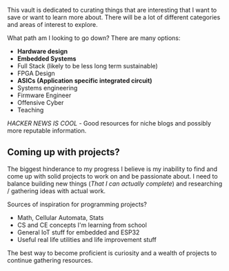 This vault is dedicated to curating things that are interesting that I want to save or want to learn more about. There will be a lot of different categories and areas of interest to explore.

What path am I looking to go down? There are many options:

- **Hardware design**
- **Embedded Systems**
- Full Stack (likely to be less long term sustainable)
- FPGA Design
- **ASICs (Application specific integrated circuit)**
- Systems engineering
- Firmware Engineer
- Offensive Cyber
- Teaching


*HACKER NEWS IS COOL* - Good resources for niche blogs and possibly more reputable information.

## Coming up with projects?

The biggest hinderance to my progress I believe is my inability to find and come up with solid projects to work on and be passionate about. I need to balance building new things (*That I can actually complete*) and researching / gathering ideas with actual work.

Sources of inspiration for programming projects?

- Math, Cellular Automata, Stats
- CS and CE concepts I'm learning from school
- General IoT stuff for embedded and ESP32
- Useful real life utilities and life improvement stuff

The best way to become proficient is curiosity and a wealth of projects to continue gathering resources. 
